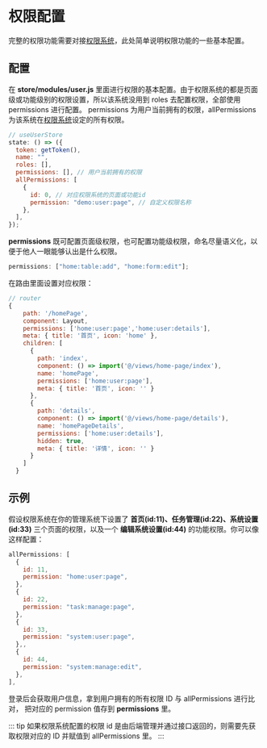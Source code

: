# 权限配置

完整的权限功能需要对接[权限系统](https://auth.mundossp.com/)，此处简单说明权限功能的一些基本配置。

## 配置

在 **store/modules/user.js** 里面进行权限的基本配置。由于权限系统的都是页面级或功能级别的权限设置，所以该系统没用到 roles 去配置权限，全部使用 permissions 进行配置。 permissions 为用户当前拥有的权限，allPermissions 为该系统在[权限系统](https://auth.mundossp.com/)设定的所有权限。

```javascript
// useUserStore
state: () => ({
  token: getToken(),
  name: "",
  roles: [],
  permissions: [], // 用户当前拥有的权限
  allPermissions: [
    {
      id: 0, // 对应权限系统的页面或功能id
      permission: "demo:user:page", // 自定义权限名称
    },
  ],
});
```

**permissions** 既可配置页面级权限，也可配置功能级权限，命名尽量语义化，以便于他人一眼能够认出是什么权限。

```javascript
permissions: ["home:table:add", "home:form:edit"];
```

在路由里面设置对应权限：

```javascript {4,11,18}
// router
{
    path: '/homePage',
    component: Layout,
    permissions: ['home:user:page','home:user:details'],
    meta: { title: '首页', icon: 'home' },
    children: [
      {
        path: 'index',
        component: () => import('@/views/home-page/index'),
        name: 'homePage',
        permissions: ['home:user:page'],
        meta: { title: '首页', icon: '' }
      },
      {
        path: 'details',
        component: () => import('@/views/home-page/details'),
        name: 'homePageDetails',
        permissions: ['home:user:details'],
        hidden: true,
        meta: { title: '详情', icon: '' }
      }
    ]
  }
```

## 示例

假设权限系统在你的管理系统下设置了 **首页(id:11)、任务管理(id:22)、系统设置(id:33)** 三个页面的权限，以及一个 **编辑系统设置(id:44)** 的功能权限。你可以像这样配置：

```javascript
allPermissions: [
  {
    id: 11,
    permission: "home:user:page",
  },
  {
    id: 22,
    permission: "task:manage:page",
  },
  {
    id: 33,
    permission: "system:user:page",
  },,
  {
    id: 44,
    permission: "system:manage:edit",
  },
],
```

登录后会获取用户信息，拿到用户拥有的所有权限 ID 与 allPermissions 进行比对， 把对应的 permission 值存到 **permissions** 里。

::: tip
如果权限系统配置的权限 id 是由后端管理并通过接口返回的，则需要先获取权限对应的 ID 并赋值到 allPermissions 里。
:::
